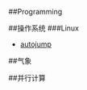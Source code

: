 <!---title:MetMan's Wiki  -首页-->
<!---keywords:Linux,气象,并行计算-->
<!---date:2014-02-19-->
##Programming

<!--[用markdown + pandoc + makefile + vimwiki + git(github)搭建wiki](wiki/tool/sitebuild/ohlinuxwiki.html)-->


##操作系统
###Linux
 * [autojump](/wiki/os/autojump.html)

##气象 



##并行计算

<!-- vim:set tw=0:-->
